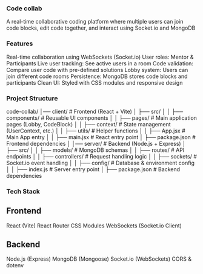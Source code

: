 ### Code collab
A real-time collaborative coding platform where multiple users can join code blocks, edit code together, and interact using Socket.io and MongoDB

### Features
Real-time collaboration using WebSockets (Socket.io)
User roles: Mentor & Participants
Live user tracking: See active users in a room
Code validation: Compare user code with pre-defined solutions
Lobby system: Users can join different code rooms
Persistence: MongoDB stores code blocks and participants
Clean UI: Styled with CSS modules and responsive design


### Project Structure


code-collab/
│── client/          # Frontend (React + Vite)
│   ├── src/
│   │   ├── components/  # Reusable UI components
│   │   ├── pages/       # Main application pages (Lobby, CodeBlock)
│   │   ├── context/     # State management (UserContext, etc.)
│   │   ├── utils/       # Helper functions
│   │   ├── App.jsx      # Main App entry
│   │   ├── main.jsx     # React entry point
│   ├── package.json     # Frontend dependencies
│
│── server/          # Backend (Node.js + Express)
│   ├── src/
│   │   ├── models/       # MongoDB schemas
│   │   ├── routes/       # API endpoints
│   │   ├── controllers/  # Request handling logic
│   │   ├── sockets/      # Socket.io event handling
│   │   ├── config/       # Database & environment config
│   │   ├── index.js      # Server entry point
│   ├── package.json      # Backend dependencies

### Tech Stack
## Frontend
React (Vite)
React Router
CSS Modules
WebSockets (Socket.io Client)

## Backend
Node.js (Express)
MongoDB (Mongoose)
Socket.io (WebSockets)
CORS & dotenv 

